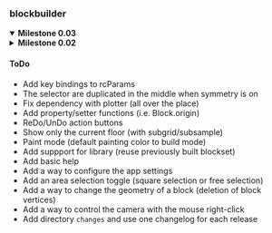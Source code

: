 ### blockbuilder

<details open>

<summary><b>Milestone 0.03</b></summary>

</details>

<details>

<summary><b>Milestone 0.02</b></summary>

- [x] Refactor `load_toolbar` (the function is big and full of duplicated code)
- [x] Refactor symmetry processing
- [x] Fix `move_camera`: use unit circle coordinates (cos, sin)
- [x] Fix bug with last floor (no block added)
- [x] Refactor intersections management
- [x] Remove code duplication between build and delete

</details>

#### ToDo

- Add key bindings to rcParams
- The selector are duplicated in the middle when symmetry is on
- Fix dependency with plotter (all over the place)
- Add property/setter functions (i.e. Block.origin)
- ReDo/UnDo action buttons
- Show only the current floor (with subgrid/subsample)
- Paint mode (default painting color to build mode)
- Add suppport for library (reuse previously built blockset)
- Add basic help
- Add a way to configure the app settings
- Add an area selection toggle (square selection or free selection)
- Add a way to change the geometry of a block (deletion of block vertices)
- Add a way to control the camera with the mouse right-click
- Add directory `changes` and use one changelog for each release
